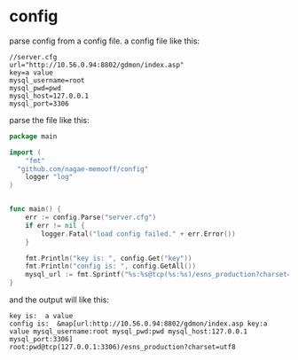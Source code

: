 # config
parse config from a config file.
a config file like this:
```
//server.cfg
url="http://10.56.0.94:8802/gdmon/index.asp"
key=a value
mysql_username=root
mysql_pwd=pwd
mysql_host=127.0.0.1
mysql_port=3306
```

parse the file like this:


```go
package main

import (
	"fmt"
  "github.com/nagae-memooff/config"
	logger "log"
)


func main() {
	err := config.Parse("server.cfg")
	if err != nil {
		logger.Fatal("load config failed." + err.Error())
	}

	fmt.Println("key is: ", config.Get("key"))
	fmt.Println("config is: ", config.GetAll())
	mysql_url := fmt.Sprintf("%s:%s@tcp(%s:%s)/esns_production?charset=utf8", config.GetMulti("mysql_username", "mysql_pwd", "mysql_host", "mysql_port")...)
}
```

and the output will like this:
```
key is:  a value
config is:  &map[url:http://10.56.0.94:8802/gdmon/index.asp key:a value mysql_username:root mysql_pwd:pwd mysql_host:127.0.0.1 mysql_port:3306]
root:pwd@tcp(127.0.0.1:3306)/esns_production?charset=utf8

```
